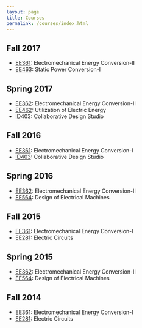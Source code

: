 ```yaml
---
layout: page
title: Courses
permalink: /courses/index.html
---
```


## Fall 2017

- [EE361](/ee361): Electromechanical Energy Conversion-II
- [EE463](/ee463): Static Power Conversion-I

## Spring 2017

- [EE362](/ee362): Electromechanical Energy Conversion-II
- [EE462](/ee462): Utilization of Electric Energy
- [ID403](http://tdi.metu.edu.tr): Collaborative Design Studio

## Fall 2016

- [EE361](/ee361): Electromechanical Energy Conversion-I
- [ID403](http://tdi.metu.edu.tr): Collaborative Design Studio

## Spring 2016

- [EE362](/ee362): Electromechanical Energy Conversion-II
- [EE564](/ee564): Design of Electrical Machines

## Fall 2015

- [EE361](/ee361): Electromechanical Energy Conversion-I
- [EE281](/ee281): Electric Circuits

## Spring 2015

- [EE362](/ee362): Electromechanical Energy Conversion-II
- [EE564](/ee564): Design of Electrical Machines

## Fall 2014

- [EE361](/ee361): Electromechanical Energy Conversion-I
- [EE281](/ee281): Electric Circuits
